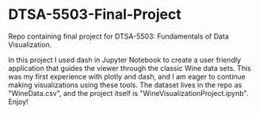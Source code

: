 # DTSA-5503-Final-Project
Repo containing final project for DTSA-5503: Fundamentals of Data Visualization. 

In this project I used dash in Jupyter Notebook to create a user friendly application that guides the viewer through the classic Wine data sets. This was my first experience with plotly and dash, and I am eager to continue making visualizations using these tools. The dataset lives in the repo as "WineData.csv", and the project itself is "WineVisualizationProject.ipynb". Enjoy!

